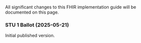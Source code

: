 All significant changes to this FHIR implementation guide will be documented on this page.

### STU 1 Ballot (2025-05-21)
Initial published version.
